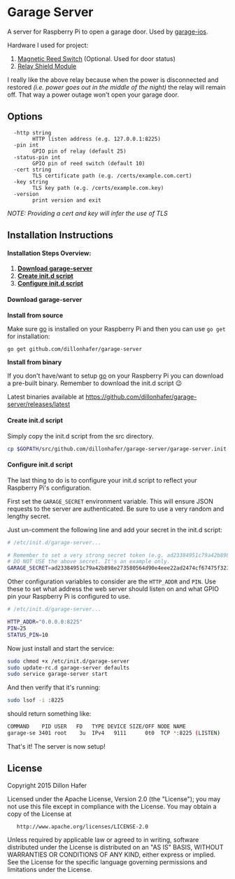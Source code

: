 # Garage Server

A server for Raspberry Pi to open a garage door. Used by [garage-ios](https://github.com/dillonhafer/garage-ios).

Hardware I used for project:

1. [Magnetic Reed Switch](http://amzn.to/1XuUrV9) (Optional. Used for door status)
2. [Relay Shield Module](http://amzn.to/1NRZf1R)

I really like the above relay because when the power is disconnected and restored *(i.e. power goes out in the middle of the night)* the relay will remain off. That way a power outage won't open your garage door.
## Options

```
  -http string
    	HTTP listen address (e.g. 127.0.0.1:8225)
  -pin int
    	GPIO pin of relay (default 25)
  -status-pin int
    	GPIO pin of reed switch (default 10)
  -cert string
    	TLS certificate path (e.g. /certs/example.com.cert)
  -key string
    	TLS key path (e.g. /certs/example.com.key)
  -version
    	print version and exit
```

*NOTE: Providing a cert and key will infer the use of TLS*

## Installation Instructions

#### Installation Steps Overview:

1. **[Download garage-server](#download)**
2. **[Create init.d script](#create)**
3. **[Configure init.d script](#configure)**

#### Download garage-server

**Install from source**

Make sure [go](https://golang.org/) is installed on your Raspberry Pi and then you can use `go get` for installation:

```bash
go get github.com/dillonhafer/garage-server
```

**Install from binary**

If you don't have/want to setup [go](https://golang.org/) on your Raspberry Pi you can download a pre-built binary. Remember to download the init.d script 😉

Latest binaries available at https://github.com/dillonhafer/garage-server/releases/latest

#### Create init.d script

Simply copy the init.d script from the src directory.

```bash
cp $GOPATH/src/github.com/dillonhafer/garage-server/garage-server.init /etc/init.d/garage-server
```

#### Configure init.d script

The last thing to do is to configure your init.d script to reflect your Raspberry Pi's configuration.

First set the `GARAGE_SECRET` environment variable. This will ensure JSON requests to the server are authenticated. Be sure to use a very random and lengthy secret.

Just un-comment the following line and add your secret in the init.d script:

```bash
# /etc/init.d/garage-server...

# Remember to set a very strong secret token (e.g. ad23384951c79a42b898e273580564d90e4eee22ad2474cf67475f323817a9ed7640a)
# DO NOT USE the above secret. It's an example only.
GARAGE_SECRET=ad23384951c79a42b898e273580564d90e4eee22ad2474cf67475f323817a9ed7640a
```

Other configuration variables to consider are the `HTTP_ADDR` and `PIN`. Use these
to set what address the web server should listen on and what GPIO pin your Raspberry
Pi is configured to use.

```bash
# /etc/init.d/garage-server...

HTTP_ADDR="0.0.0.0:8225"
PIN=25
STATUS_PIN=10
```

Now just install and start the service:

```bash
sudo chmod +x /etc/init.d/garage-server
sudo update-rc.d garage-server defaults
sudo service garage-server start
```

And then verify that it's running:

```bash
sudo lsof -i :8225
```

should return something like:

```bash
COMMAND    PID USER   FD   TYPE DEVICE SIZE/OFF NODE NAME
garage-se 3401 root    3u  IPv4   9111      0t0  TCP *:8225 (LISTEN)
```

That's it! The server is now setup!

## License

   Copyright 2015 Dillon Hafer

   Licensed under the Apache License, Version 2.0 (the "License");
   you may not use this file except in compliance with the License.
   You may obtain a copy of the License at

       http://www.apache.org/licenses/LICENSE-2.0

   Unless required by applicable law or agreed to in writing, software
   distributed under the License is distributed on an "AS IS" BASIS,
   WITHOUT WARRANTIES OR CONDITIONS OF ANY KIND, either express or implied.
   See the License for the specific language governing permissions and
   limitations under the License.
